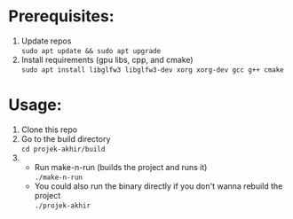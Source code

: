 # Prerequisites:
1. Update repos<br>
   ```sudo apt update && sudo apt upgrade```
2. Install requirements (gpu libs, cpp, and cmake)<br>
   ```sudo apt install libglfw3 libglfw3-dev xorg xorg-dev gcc g++ cmake```

# Usage:
1. Clone this repo
2. Go to the build directory<br>
   ```cd projek-akhir/build```
3. - Run make-n-run (builds the project and runs it)<br>
   ```./make-n-run```<br>
   - You could also run the binary directly if you don't wanna rebuild the project<br>
   ```./projek-akhir```
   
